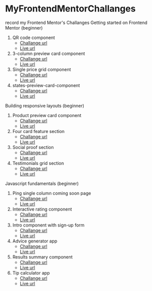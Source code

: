 # MyFrontendMentorChallanges

record my Frontend Mentor's Challanges
Getting started on Frontend Mentor (beginner)

1. QR code component
   - [Challange url](https://www.frontendmentor.io/challenges/qr-code-component-iux_sIO_H)
   - [Live url](https://perterhuan.github.io/MyFrontendMentorChallanges/qr-code-component-main/)
2. 3-column preview card component
   - [Challange url](https://www.frontendmentor.io/challenges/3column-preview-card-component-pH92eAR2-)
   - [Live url](https://perterhuan.github.io/MyFrontendMentorChallanges/3-column-preview-card-component-main/)
3. Single price grid component
   - [Challange url](https://www.frontendmentor.io/challenges/single-price-grid-component-5ce41129d0ff452fec5abbbc?ref=challenge-roadmap)
   - [Live url](https://perterhuan.github.io/MyFrontendMentorChallanges/single-price-grid-component-master/)
4. states-preview-card-component
   - [Challange url](https://www.frontendmentor.io/challenges/stats-preview-card-component-8JqbgoU62/hub)
   - [Live url](https://perterhuan.github.io/MyFrontendMentorChallanges/stats-preview-card-component-main)

Building responsive layouts (beginner)

1. Product preview card component
   - [Challange url](https://www.frontendmentor.io/challenges/product-preview-card-component-GO7UmttRfa/hub)
   - [Live url](https://perterhuan.github.io/MyFrontendMentorChallanges/product-preview-card-component-main)
2. Four card feature section
   - [Challange url](https://www.frontendmentor.io/challenges/four-card-feature-section-weK1eFYK/hub)
   - [Live url](https://perterhuan.github.io/MyFrontendMentorChallanges/four-card-feature-section-master)
3. Social proof section
   - [Challange url](https://www.frontendmentor.io/challenges/social-proof-section-6e0qTv_bA/hub)
   - [Live url](https://perterhuan.github.io/MyFrontendMentorChallanges/social-proof-section-master)
4. Testimonials grid section
   - [Challange url](https://www.frontendmentor.io/challenges/testimonials-grid-section-Nnw6J7Un7/hub)
   - [Live url](https://perterhuan.github.io/MyFrontendMentorChallanges/testimonials-grid-section-main)

Javascript fundamentals (beginner)

1. Ping single column coming soon page
   - [Challange url](https://www.frontendmentor.io/challenges/ping-single-column-coming-soon-page-5cadd051fec04111f7b848da/hub)
   - [Live url](https://perterhuan.github.io/MyFrontendMentorChallanges/ping-coming-soon-page-master/)
2. Interactive rating component
   - [Challange url](https://www.frontendmentor.io/challenges/interactive-rating-component-koxpeBUmI/hub)
   - [Live url](https://perterhuan.github.io/MyFrontendMentorChallanges/interactive-rating-component-main/)
3. Intro component with sign-up form
   - [Challange url](https://www.frontendmentor.io/challenges/intro-component-with-signup-form-5cf91bd49edda32581d28fd1/hub)
   - [Live url](https://perterhuan.github.io/MyFrontendMentorChallanges/intro-component-with-signup-form-master/)
4. Advice generator app
   - [Challange url](https://www.frontendmentor.io/challenges/advice-generator-app-QdUG-13db/hub)
   - [Live url](https://perterhuan.github.io/MyFrontendMentorChallanges/advice-generator-app-main/)
5. Results summary component
   - [Challange url](https://www.frontendmentor.io/challenges/results-summary-component-CE_K6s0maV/hub)
   - [Live url](https://perterhuan.github.io/MyFrontendMentorChallanges/results-summary-component-main/)
6. Tip calculator app
   - [Challange url](https://www.frontendmentor.io/challenges/tip-calculator-app-ugJNGbJUX/hub)
   - [Live url](https://perterhuan.github.io/MyFrontendMentorChallanges/tip-calculator-app-main/)

